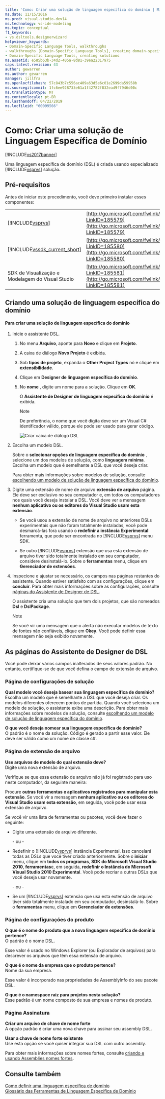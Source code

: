 ```yaml
---
title: 'Como: Criar uma solução de linguagem específica do domínio | Microsoft Docs'
ms.date: 11/15/2016
ms.prod: visual-studio-dev14
ms.technology: vs-ide-modeling
ms.topic: conceptual
f1_keywords:
- vs.dsltools.designerwizard
helpviewer_keywords:
- Domain-Specific Language Tools, walkthroughs
- walkthroughs [Domain-Specific Language Tools], creating domain-specific language
- Domain-Specific Language Tools, creating solutions
ms.assetid: e585b63b-34d2-405a-8d81-39ea22317975
caps.latest.revision: 43
author: gewarren
ms.author: gewarren
manager: jillfra
ms.openlocfilehash: 57c843b7c556ac409a63d5e6c01e2699da59958b
ms.sourcegitcommit: 1fc6ee928733e61a1f42782f832ead9f7946d00c
ms.translationtype: MT
ms.contentlocale: pt-BR
ms.lasthandoff: 04/22/2019
ms.locfileid: "60099566"
---
```

# <a name="how-to-create-a-domain-specific-language-solution"></a>Como: Criar uma solução de Linguagem Específica de Domínio
[!INCLUDE[vs2017banner](../includes/vs2017banner.md)]

Uma linguagem específica de domínio (DSL) é criada usando especializado [!INCLUDE[vsprvs](../includes/vsprvs-md.md)] solução.  
  
## <a name="prerequisites"></a>Pré-requisitos  
 Antes de iniciar este procedimento, você deve primeiro instalar esses componentes:  
  
|||  
|-|-|  
|[!INCLUDE[vsprvs](../includes/vsprvs-md.md)]|[http://go.microsoft.com/fwlink/?LinkID=185579](http://go.microsoft.com/fwlink/?LinkID=185579)|  
|[!INCLUDE[vssdk_current_short](../includes/vssdk-current-short-md.md)]|[http://go.microsoft.com/fwlink/?LinkID=185580](http://go.microsoft.com/fwlink/?LinkID=185580)|  
|SDK de Visualização e Modelagem do Visual Studio|[http://go.microsoft.com/fwlink/?LinkID=185581](http://go.microsoft.com/fwlink/?LinkID=185581)|  
  
## <a name="creating-a-domain-specific-language-solution"></a>Criando uma solução de linguagem específica do domínio  
  
#### <a name="to-create-a-domain-specific-language-solution"></a>Para criar uma solução de linguagem específica do domínio  
  
1. Inicie o assistente DSL.  
  
   1. No menu **Arquivo**, aponte para **Novo** e clique em **Projeto**.  
  
   2. A caixa de diálogo **Novo Projeto** é exibida.  
  
   3. Sob **tipos de projeto**, expanda o **Other Project Types** nó e clique em **extensibilidade**.  
  
   4. Clique em **Designer de linguagem específica do domínio**.  
  
   5. No **nome** , digite um nome para a solução. Clique em **OK**.  
  
       O **Assistente de Designer de linguagem específica do domínio** é exibida.  
  
      > [!NOTE]
      >  De preferência, o nome que você digita deve ser um Visual C# identificador válido, porque ele pode ser usado para gerar código.  
  
      ![Criar caixa de diálogo DSL](../modeling/media/create-dsldialog.png "Create_DSLDialog")  
  
2. Escolha um modelo DSL.  
  
    Sobre o **selecionar opções de linguagem específica do domínio** , selecione um dos modelos de solução, como **linguagem mínima**. Escolha um modelo que é semelhante a DSL que você deseja criar.  
  
    Para obter mais informações sobre modelos de solução, consulte [escolhendo um modelo de solução de linguagem específica do domínio](../modeling/choosing-a-domain-specific-language-solution-template.md).  
  
3. Digite uma extensão de nome de arquivo **extensão de arquivo** página. Ele deve ser exclusivo no seu computador e, em todos os computadores nos quais você deseja instalar a DSL. Você deve ver a mensagem **nenhum aplicativo ou os editores do Visual Studio usam esta extensão**.  
  
   - Se você usou a extensão de nome de arquivo no anteriores DSLs experimentais que não foram totalmente instaladas, você pode desmarcá-las fora usando o **redefinir a instância Experimental** ferramenta, que pode ser encontrada no [!INCLUDE[vsprvs](../includes/vsprvs-md.md)] menu SDK.  
  
   - Se outro [!INCLUDE[vsprvs](../includes/vsprvs-md.md)] extensão que usa esta extensão de arquivo tiver sido totalmente instalado em seu computador, considere desinstalá-lo. Sobre o **ferramentas** menu, clique em **Gerenciador de extensões**.  
  
4. Inspecione e ajustar se necessário, os campos nas páginas restantes do assistente. Quando estiver satisfeito com as configurações, clique em **concluir**. Para obter mais informações sobre as configurações, consulte [páginas do Assistente de Designer de DSL](#settings).  
  
    O assistente cria uma solução que tem dois projetos, que são nomeados **Dsl** e **DslPackage**.  
  
   > [!NOTE]
   >  Se você vir uma mensagem que o alerta não executar modelos de texto de fontes não confiáveis, clique em **Okey**. Você pode definir essa mensagem não seja exibido novamente.  
  
## <a name="settings"></a> As páginas do Assistente de Designer de DSL  
 Você pode deixar vários campos inalterados de seus valores padrão. No entanto, certifique-se de que você defina o campo de extensão de arquivo.  
  
### <a name="solution-settings-page"></a>Página de configurações de solução  
 **Qual modelo você deseja basear sua linguagem específica de domínio?**  
 Escolha um modelo que é semelhante a DSL que você deseja criar. Os modelos diferentes oferecem pontos de partida. Quando você seleciona um modelo de solução, o assistente exibe uma descrição. Para obter mais informações sobre modelos de solução, consulte [escolhendo um modelo de solução de linguagem específica do domínio](../modeling/choosing-a-domain-specific-language-solution-template.md).  
  
 **O que você deseja nomear sua linguagem específica de domínio?**  
 O padrão é o nome da solução. Código é gerado a partir esse valor. Ele deve ser válido como um nome de classe c#.  
  
### <a name="file-extension-page"></a>Página de extensão de arquivo  
 **Use arquivos de modelo do qual extensão deve?**  
 Digite uma nova extensão de arquivo.  
  
 Verifique se que essa extensão de arquivo não já foi registrado para uso neste computador, da seguinte maneira:  
  
 Procure **outras ferramentas e aplicativos registrados para manipular esta extensão**. Se você vir a mensagem **nenhum aplicativo ou os editores do Visual Studio usam esta extensão**, em seguida, você pode usar essa extensão de arquivo.  
  
 Se você vir uma lista de ferramentas ou pacotes, você deve fazer o seguinte:  
  
- Digite uma extensão de arquivo diferente.  
  
     \- ou -  
  
- Redefinir o [!INCLUDE[vsprvs](../includes/vsprvs-md.md)] instância Experimental. Isso cancelará todas as DSLs que você tiver criado anteriormente. Sobre o **iniciar** menu, clique em **todos os programas**, **SDK do Microsoft Visual Studio 2010**, **ferramentas**e, em seguida, **redefinir o Instância do Microsoft Visual Studio 2010 Experimental**. Você pode recriar a outras DSLs que você deseja usar novamente.  
  
     \- ou -  
  
- Se um [!INCLUDE[vsprvs](../includes/vsprvs-md.md)] extensão que usa esta extensão de arquivo tiver sido totalmente instalado em seu computador, desinstalá-lo. Sobre o **ferramentas** menu, clique em **Gerenciador de extensões**.  
  
### <a name="product-settings-page"></a>Página de configurações do produto  
 **O que é o nome do produto que a nova linguagem específica de domínio pertence?**  
 O padrão é o nome DSL.  
  
 Esse valor é usado no Windows Explorer (ou Explorador de arquivos) para descrever os arquivos que têm essa extensão de arquivo.  
  
 **O que é o nome da empresa que o produto pertence?**  
 Nome da sua empresa.  
  
 Esse valor é incorporado nas propriedades de AssemblyInfo do seu pacote DSL.  
  
 **O que é o namespace raiz para projetos nesta solução?**  
 Esse padrão é um nome composto de sua empresa e nomes de produto.  
  
### <a name="signing-page"></a>Página Assinatura  
 **Criar um arquivo de chave de nome forte**  
 A opção padrão é criar uma nova chave para assinar seu assembly DSL.  
  
 **Usar a chave de nome forte existente**  
 Use esta opção se você quiser integrar sua DSL com outro assembly.  
  
 Para obter mais informações sobre nomes fortes, consulte [criando e usando Assemblies nomes fortes](http://go.microsoft.com/fwlink/?LinkId=186073).  
  
## <a name="see-also"></a>Consulte também  
 [Como definir uma linguagem específica de domínio](../modeling/how-to-define-a-domain-specific-language.md)   
 [Glossário das Ferramentas de Linguagem Específica de Domínio](http://msdn.microsoft.com/ca5e84cb-a315-465c-be24-76aa3df276aa)
